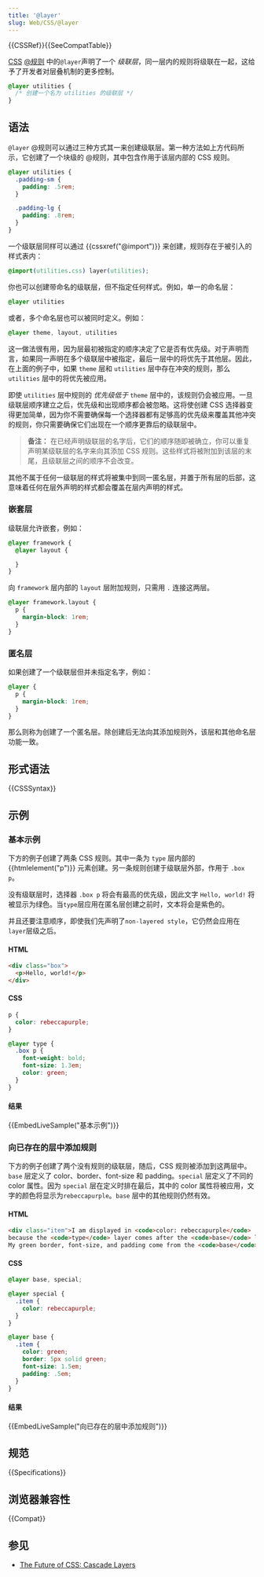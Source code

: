 ```yaml
---
title: '@layer'
slug: Web/CSS/@layer
---
```


{{CSSRef}}{{SeeCompatTable}}

[CSS](/zh-CN/docs/Web/CSS) [@规则](/zh-CN/docs/Web/CSS/At-rule) 中的`@layer`声明了一个 _级联层_，同一层内的规则将级联在一起，这给予了开发者对层叠机制的更多控制。

```css
@layer utilities {
  /* 创建一个名为 utilities 的级联层 */
}
```

## 语法

`@layer` @规则可以通过三种方式其一来创建级联层。第一种方法如上方代码所示，它创建了一个块级的 @规则，其中包含作用于该层内部的 CSS 规则。

```css
@layer utilities {
  .padding-sm {
    padding: .5rem;
  }

  .padding-lg {
    padding: .8rem;
  }
}
```

一个级联层同样可以通过 {{cssxref("@import")}} 来创建，规则存在于被引入的样式表内：

```css
@import(utilities.css) layer(utilities);
```

你也可以创建带命名的级联层，但不指定任何样式。例如，单一的命名层：

```css
@layer utilities
```

或者，多个命名层也可以被同时定义。例如：

```css
@layer theme, layout, utilities
```

这一做法很有用，因为层最初被指定的顺序决定了它是否有优先级。对于声明而言，如果同一声明在多个级联层中被指定，最后一层中的将优先于其他层。因此，在上面的例子中，如果 `theme` 层和 `utilities` 层中存在冲突的规则，那么 `utilities` 层中的将优先被应用。

即使 `utilities` 层中规则的 _优先级低于_ `theme` 层中的，该规则仍会被应用。一旦级联层顺序建立之后，优先级和出现顺序都会被忽略。这将使创建 CSS 选择器变得更加简单，因为你不需要确保每一个选择器都有足够高的优先级来覆盖其他冲突的规则，你只需要确保它们出现在一个顺序更靠后的级联层中。

> **备注：** 在已经声明级联层的名字后，它们的顺序随即被确立，你可以重复声明某级联层的名字来向其添加 CSS 规则。这些样式将被附加到该层的末尾，且级联层之间的顺序不会改变。

其他不属于任何一级联层的样式将被集中到同一匿名层，并置于所有层的后部，这意味着任何在层外声明的样式都会覆盖在层内声明的样式。

### 嵌套层

级联层允许嵌套，例如：

```css
@layer framework {
  @layer layout {

  }
}
```

向 `framework` 层内部的 `layout` 层附加规则，只需用 `.` 连接这两层。

```css
@layer framework.layout {
  p {
    margin-block: 1rem;
  }
}
```

### 匿名层

如果创建了一个级联层但并未指定名字，例如：

```css
@layer {
  p {
    margin-block: 1rem;
  }
}
```

那么则称为创建了一个匿名层。除创建后无法向其添加规则外，该层和其他命名层功能一致。

## 形式语法

{{CSSSyntax}}

## 示例

### 基本示例

下方的例子创建了两条 CSS 规则。其中一条为 `type` 层内部的 {{htmlelement("p")}} 元素创建。另一条规则创建于级联层外部，作用于 `.box p`。

没有级联层时，选择器 `.box p` 将会有最高的优先级，因此文字 `Hello, world!` 将被显示为绿色。当`type`层应用在匿名层创建之前时，文本将会是紫色的。

并且还要注意顺序，即使我们先声明了`non-layered style`，它仍然会应用在`layer`层级之后。

#### HTML

```html
<div class="box">
  <p>Hello, world!</p>
</div>
```

#### CSS

```css
p {
  color: rebeccapurple;
}

@layer type {
  .box p {
    font-weight: bold;
    font-size: 1.3em;
    color: green;
  }
}
```

#### 结果

{{EmbedLiveSample("基本示例")}}

### 向已存在的层中添加规则

下方的例子创建了两个没有规则的级联层，随后，CSS 规则被添加到这两层中。`base` 层定义了 color、border、font-size 和 padding。`special` 层定义了不同的 color 属性。因为 `special` 层在定义时排在最后，其中的 color 属性将被应用，文字的颜色将显示为`rebeccapurple`。`base` 层中的其他规则仍然有效。

#### HTML

```html
<div class="item">I am displayed in <code>color: rebeccapurple</code>
because the <code>type</code> layer comes after the <code>base</code> layer.
My green border, font-size, and padding come from the <code>base</code> layer.</div>
```

#### CSS

```css
@layer base, special;

@layer special {
  .item {
    color: rebeccapurple;
  }
}

@layer base {
  .item {
    color: green;
    border: 5px solid green;
    font-size: 1.5em;
    padding: .5em;
  }
}
```

#### 结果

{{EmbedLiveSample("向已存在的层中添加规则")}}

## 规范

{{Specifications}}

## 浏览器兼容性

{{Compat}}

## 参见

- [The Future of CSS: Cascade Layers](https://www.bram.us/2021/09/15/the-future-of-css-cascade-layers-css-at-layer/)
